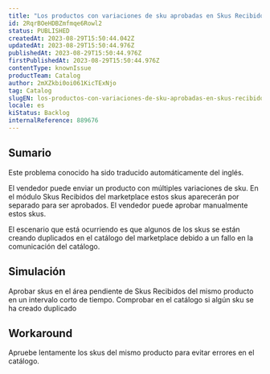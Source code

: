 ```yaml
---
title: "Los productos con variaciones de sku aprobadas en Skus Recibidos se están creando con skus duplicados en el Catálogo."
id: 2RqrBOeHDBZmfmqe6Rowl2
status: PUBLISHED
createdAt: 2023-08-29T15:50:44.042Z
updatedAt: 2023-08-29T15:50:44.976Z
publishedAt: 2023-08-29T15:50:44.976Z
firstPublishedAt: 2023-08-29T15:50:44.976Z
contentType: knownIssue
productTeam: Catalog
author: 2mXZkbi0oi061KicTExNjo
tag: Catalog
slugEN: los-productos-con-variaciones-de-sku-aprobadas-en-skus-recibidos-se-estan-creando-con-skus-duplicados-en-el-catalogo
locale: es
kiStatus: Backlog
internalReference: 889676
---
```


## Sumario

<div class="alert alert-info">
  <p>Este problema conocido ha sido traducido automáticamente del inglés.</p>
</div>


El vendedor puede enviar un producto con múltiples variaciones de sku.
En el módulo Skus Recibidos del marketplace estos skus aparecerán por separado para ser aprobados.
El vendedor puede aprobar manualmente estos skus.

El escenario que está ocurriendo es que algunos de los skus se están creando duplicados en el catálogo del marketplace debido a un fallo en la comunicación del catálogo.



## Simulación


Aprobar skus en el área pendiente de Skus Recibidos del mismo producto en un intervalo corto de tiempo.
Comprobar en el catálogo si algún sku se ha creado duplicado



## Workaround


Apruebe lentamente los skus del mismo producto para evitar errores en el catálogo.





